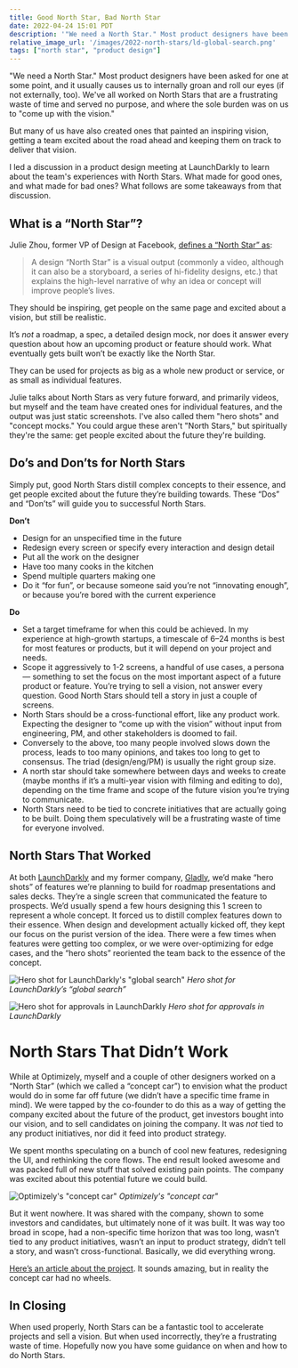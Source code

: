 ```yaml
---
title: Good North Star, Bad North Star
date: 2022-04-24 15:01 PDT
description: '"We need a North Star." Most product designers have been asked for one at some point, and it usually causes us to internally groan and roll our eyes (if not externally, too). We''ve all worked on North Stars that are a frustrating waste of time and served no purpose, and where the sole burden was on us to "come up with the vision."'
relative_image_url: '/images/2022-north-stars/ld-global-search.png'
tags: ["north star", "product design"]
---
```


"We need a North Star." Most product designers have been asked for one at some point, and it usually causes us to internally groan and roll our eyes (if not externally, too). We've all worked on North Stars that are a frustrating waste of time and served no purpose, and where the sole burden was on us to "come up with the vision."

But many of us have also created ones that painted an inspiring vision, getting a team excited about the road ahead and keeping them on track to deliver that vision.

I led a discussion in a product design meeting at LaunchDarkly to learn about the team's experiences with North Stars. What made for good ones, and what made for bad ones? What follows are some takeaways from that discussion.

## What is a “North Star”?

Julie Zhou, former VP of Design at Facebook, [defines a “North Star” as](https://medium.com/the-year-of-the-looking-glass/designs-north-star-d469193063c5):

> A design “North Star” is a visual output (commonly a video, although it can also be a storyboard, a series of hi-fidelity designs, etc.) that explains the high-level narrative of why an idea or concept will improve people’s lives.
>

They should be inspiring, get people on the same page and excited about a vision, but still be realistic.

It’s *not* a roadmap, a spec, a detailed design mock, nor does it answer every question about how an upcoming product or feature should work. What eventually gets built won’t be exactly like the North Star.

They can be used for projects as big as a whole new product or service, or as small as individual features.

Julie talks about North Stars as very future forward, and primarily videos, but myself and the team have created ones for individual features, and the output was just static screenshots. I've also called them "hero shots" and "concept mocks." You could argue these aren't "North Stars," but spiritually they're the same: get people excited about the future they're building.

## Do’s and Don’ts for North Stars

Simply put, good North Stars distill complex concepts to their essence, and get people excited about the future they’re building towards. These “Dos” and “Don’ts” will guide you to successful North Stars.

**Don’t**

- Design for an unspecified time in the future
- Redesign every screen or specify every interaction and design detail
- Put all the work on the designer
- Have too many cooks in the kitchen
- Spend multiple quarters making one
- Do it “for fun”, or because someone said you’re not “innovating enough”, or because you’re bored with the current experience

**Do**

- Set a target timeframe for when this could be achieved. In my experience at high-growth startups, a timescale of 6–24 months is best for most features or products, but it will depend on your project and needs.
- Scope it aggressively to 1-2 screens, a handful of use cases, a persona — something to set the focus on the most important aspect of a future product or feature. You’re trying to sell a vision, not answer every question. Good North Stars should tell a story in just a couple of screens.
- North Stars should be a cross-functional effort, like any product work. Expecting the designer to “come up with the vision” without input from engineering, PM, and other stakeholders is doomed to fail.
- Conversely to the above, too many people involved slows down the process, leads to too many opinions, and takes too long to get to consensus. The triad (design/eng/PM) is usually the right group size.
- A north star should take somewhere between days and weeks to create (maybe months if it’s a multi-year vision with filming and editing to do), depending on the time frame and scope of the future vision you’re trying to communicate.
- North Stars need to be tied to concrete initiatives that are actually going to be built. Doing them speculatively will be a frustrating waste of time for everyone involved.

## North Stars That Worked

At both [LaunchDarkly](https://www.launchdarkly.com) and my former company, [Gladly](https://www.gladly.com), we’d make “hero shots” of features we’re planning to build for roadmap presentations and sales decks. They’re a single screen that communicated the feature to prospects. We’d usually spend a few hours designing this 1 screen to represent a whole concept. It forced us to distill complex features down to their essence. When design and development actually kicked off, they kept our focus on the purist version of the idea. There were a few times when features were getting too complex, or we were over-optimizing for edge cases, and the “hero shots” reoriented the team back to the essence of the concept.

![Hero shot for LaunchDarkly's "global search"](/images/2022-north-stars/ld-global-search.png)
_Hero shot for LaunchDarkly’s “global search”_

![Hero shot for approvals in LaunchDarkly](/images/2022-north-stars/ld-approvals.png)
_Hero shot for approvals in LaunchDarkly_

# North Stars That Didn’t Work

While at Optimizely, myself and a couple of other designers worked on a “North Star” (which we called a “concept car”) to envision what the product would do in some far off future (we didn’t have a specific time frame in mind). We were tapped by the co-founder to do this as a way of getting the company excited about the future of the product, get investors bought into our vision, and to sell candidates on joining the company. It was *not* tied to any product initiatives, nor did it feed into product strategy.

We spent months speculating on a bunch of cool new features, redesigning the UI, and rethinking the core flows. The end result looked awesome and was packed full of new stuff that solved existing pain points. The company was excited about this potential future we could build.

![Optimizely's "concept car"](/images/2022-north-stars/optimizely-concept-car.png)
_Optimizely's "concept car"_

But it went nowhere. It was shared with the company, shown to some investors and candidates, but ultimately none of it was built. It was way too broad in scope, had a non-specific time horizon that was too long, wasn’t tied to any product initiatives, wasn’t an input to product strategy, didn’t tell a story, and wasn’t cross-functional. Basically, we did everything wrong.

[Here’s an article about the project](https://medium.com/design-optimizely/the-product-designer-s-concept-car-24868ce8792). It sounds amazing, but in reality the concept car had no wheels.

## In Closing

When used properly, North Stars can be a fantastic tool to accelerate projects and sell a vision. But when used incorrectly, they’re a frustrating waste of time. Hopefully now you have some guidance on when and how to do North Stars.
